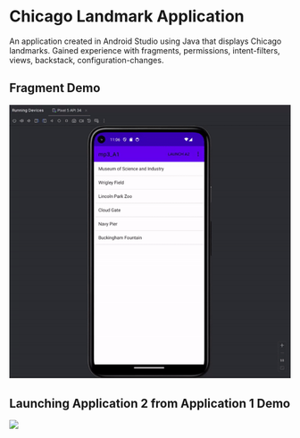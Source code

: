 # Chicago Landmark Application
An application created in Android Studio using Java that displays Chicago landmarks.
Gained experience with fragments, permissions, intent-filters, views, backstack, configuration-changes.

## Fragment Demo
![](https://github.com/kushalex/ChicagoLandmarkApplication/blob/main/Demo1)

## Launching Application 2 from Application 1 Demo
![](https://github.com/kushalex/ChicagoLandmarkApplication/blob/main/Demo2)

